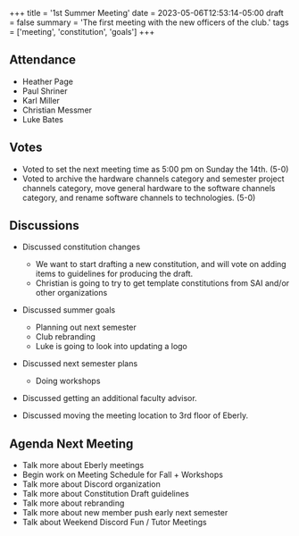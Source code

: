 +++
title = '1st Summer Meeting'
date = 2023-05-06T12:53:14-05:00
draft = false
summary = 'The first meeting with the new officers of the club.'
tags = ['meeting', 'constitution', 'goals']
+++

## Attendance

- Heather Page
- Paul Shriner
- Karl Miller
- Christian Messmer
- Luke Bates

## Votes

- Voted to set the next meeting time as 5:00 pm on Sunday the 14th. (5-0)
- Voted to archive the hardware channels category and semester project channels category, move general hardware to the software channels category, and rename software channels to technologies. (5-0)

## Discussions

- Discussed constitution changes
    - We want to start drafting a new constitution, and will vote on adding items to guidelines for producing the draft. 
    - Christian is going to try to get template constitutions from SAI and/or other organizations

- Discussed summer goals
    - Planning out next semester
    - Club rebranding
    - Luke is going to look into updating a logo

- Discussed next semester plans
    - Doing workshops

- Discussed getting an additional faculty advisor.

- Discussed moving the meeting location to 3rd floor of Eberly.

## Agenda Next Meeting

- Talk more about Eberly meetings
- Begin work on Meeting Schedule for Fall + Workshops
- Talk more about Discord organization
- Talk more about Constitution Draft guidelines
- Talk more about rebranding
- Talk more about new member push early next semester
- Talk about Weekend Discord Fun / Tutor Meetings
